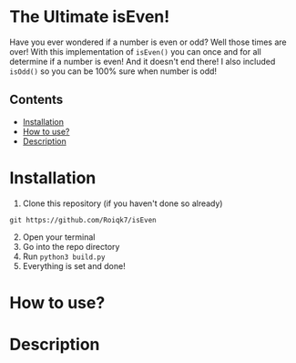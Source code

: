 # The Ultimate isEven!

Have you ever wondered if a number is even or odd? Well those times are over! With this implementation of `isEven()` you can once and for all determine if a number is even! And it doesn't end there! I also included `isOdd()` so you can be 100% sure when number is odd!

## Contents
* [Installation](#Installation)
* [How to use?](#HowToUse)
* [Description](#Description)

# Installation <a name="Installation"></a>

1. Clone this repository (if you haven't done so already)
```
git https://github.com/Roiqk7/isEven
```
2. Open your terminal
3. Go into the repo directory
4. Run `python3 build.py`
5. Everything is set and done!

# How to use? <a name="HowToUse"></a>

# Description <a name="Description"></a>
